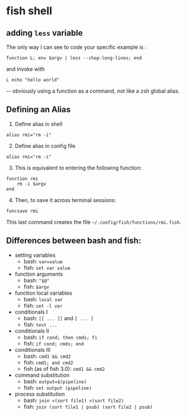 # fish shell

## adding `less` variable

The only way I can see to code your specific example is :

```shell
function L; env $argv | less --chop-long-lines; end
``` 

and invoke with 

```shell
L echo "hello world"
```

-- obviously using a function as a command, not like a zsh global alias.

## Defining an Alias

1. Define alias in shell
```fish
alias rmi="rm -i"
```

2. Define alias in config file
```fish
alias rmi="rm -i"
```

3. This is equivalent to entering the following function:
```fish
function rmi
    rm -i $argv
end
```

4. Then, to save it across terminal sessions:
```fish
funcsave rmi
```

This last command creates the file `~/.config/fish/functions/rmi.fish`.


## Differences between bash and fish:

*   setting variables
    *   bash: `var=value`
    *   fish: `set var value`
*   function arguments
    *   bash: `"$@"`
    *   fish: `$argv`
*   function local variables
    *   bash: `local var`
    *   fish: `set -l var`
*   conditionals I
    *   bash: `[[ ... ]]` and `[ ... ]`
    *   fish: `test ...`
*   conditionals II
    *   bash: `if cond; then cmds; fi`
    *   fish: `if cond; cmds; end`
*   conditionals III
    *   bash: `cmd1 && cmd2`
    *   fish: `cmd1; and cmd2`
    *   fish (as of fish 3.0): `cmd1 && cmd2`
*   command substitution
    *   bash: `output=$(pipeline)`
    *   fish: `set output (pipeline)`
*   process substitution
    *   bash: `join <(sort file1) <(sort file2)`
    *   fish: `join (sort file1 | psub) (sort file2 | psub)`
